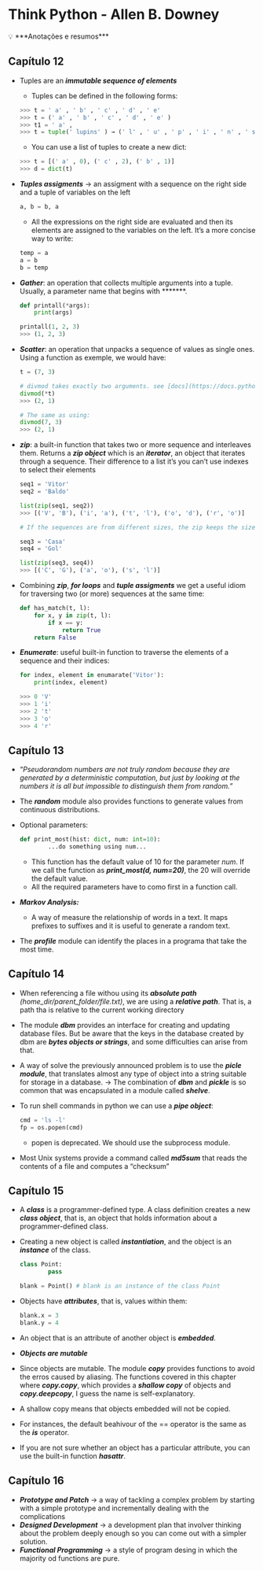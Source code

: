 # Think Python - Allen B. Downey

<aside>
💡 ***Anotações e resumos***

</aside>

## Capítulo 12



- Tuples are an ***immutable sequence of elements***
    - Tuples can be defined in the following forms:
    
    ```python
    >>> t = ' a' , ' b' , ' c' , ' d' , ' e'
    >>> t = (' a' , ' b' , ' c' , ' d' , ' e' )
    >>> t1 = ' a' ,
    >>> t = tuple(' lupins' ) → (' l' , ' u' , ' p' , ' i' , ' n' , ' s' )
    ```
    
    - You can use a list of tuples to create a new dict:
    
    ```python
    >>> t = [(' a' , 0), (' c' , 2), (' b' , 1)] 
    >>> d = dict(t)
    ```
    
- ***Tuples assigments*** → an assigment with a sequence on the right side and a tuple of variables on the left
    
    ```python
    a, b = b, a
    ```
    
    - All the expressions on the right side are evaluated and then its elements are assigned to the variables on the left. It’s a more concise way to write:
    
    ```python
    temp = a
    a = b
    b = temp
    ```
    
- ***Gather***: an operation that collects multiple arguments into a tuple. Usually, a parameter name that begins with *******.
    
    ```python
    def printall(*args):
        print(args)
    
    printall(1, 2, 3)
    >>> (1, 2, 3)
    ```
    
- ***Scatter***: an operation that unpacks a sequence of values as single ones. Using a function as exemple, we would have:
    
    ```python
    t = (7, 3)
    
    # divmod takes exactly two arguments. see [docs](https://docs.python.org/3/library/functions.html#divmod)
    divmod(*t)
    >>> (2, 1)
    
    # The same as using:
    divmod(7, 3)
    >>> (2, 1)
    ```
    
- ***zip***: a built-in function that takes two or more sequence and interleaves them. Returns a ***zip object*** which is an ***iterator***, an object that iterates through a sequence. Their difference to a list it’s you can’t use indexes to select their elements
    
    ```python
    seq1 = 'Vitor'
    seq2 = 'Baldo'
    
    list(zip(seq1, seq2))
    >>> [('V', 'B'), ('i', 'a'), ('t', 'l'), ('o', 'd'), ('r', 'o')]
    
    # If the sequences are from different sizes, the zip keeps the size of the shorter one
    
    seq3 = 'Casa' 
    seq4 = 'Gol'
    
    list(zip(seq3, seq4))
    >>> [('C', 'G'), ('a', 'o'), ('s', 'l')]
    ```
    
- Combining ***zip***, ***for loops*** and ***tuple assigments*** we get a useful idiom for traversing two (or more) sequences at the same time:
    
    ```python
    def has_match(t, l):
    	for x, y in zip(t, l):
    		if x == y:
    			return True
    	return False
    ```
    
- ***Enumerate***: useful built-in function to traverse the elements of a sequence and their indices:
    
    ```python
    for index, element in enumarate('Vitor'):
    	print(index, element)
    
    >>> 0 'V'
    >>> 1 'i'
    >>> 2 't'
    >>> 3 'o'
    >>> 4 'r'
    ```
    

## Capítulo 13


- “*Pseudorandom numbers are not truly random because they are generated by a deterministic computation, but just by looking at the numbers it is all but impossible to distinguish them from random.”*
- The ***random*** module also provides functions to generate values from continuous distributions.
- Optional parameters:
    
    ```python
    def print_most(hist: dict, num: int=10):
    		...do something using num...
    ```
    
    - This function has the default value of 10 for the parameter *num*. If we call the function as ***print_most(d, num=20)***, the 20 will override the default value.
    - All the required parameters have to como first in a function call.
- ***Markov Analysis:***
    - A way of measure the relationship of words in a text. It maps prefixes to suffixes and it is useful to generate a random text.
- The ***profile*** module can identify the places in a programa that take the most time.
    
        

## Capítulo 14



- When referencing a file withou using its ***absolute path** (home_dir/parent_folder/file.txt)*, we are using a ***relative path***. That is, a path tha is relative to the current working directory
- The module ***dbm*** provides an interface for creating and updating database files. But be aware that the keys in the database created by dbm are ***bytes objects or strings***, and some difficulties can arise from that.
- A way of solve the previously announced problem is to use the ***picle module***, that translates almost any type of object into a string suitable for storage in a database. → The combination of ***dbm*** and ***pickle*** is so common that was encapsulated in a module called ***shelve***.
- To run shell commands in python we can use a ***pipe object***:
    
    ```python
    cmd = 'ls -l'
    fp = os.popen(cmd)
    ```
    
    - popen is deprecated. We should use the subprocess module.
- Most Unix systems provide a command called ***md5sum*** that reads the contents of a file and computes a “checksum”

## Capítulo 15



- A ***class*** is a programmer-defined type. A class definition creates a new ***class object***, that is, an object that holds information about a programmer-defined class.
- Creating a new object is called ***instantiation***, and the object is an ***instance*** of the class.
    
    ```python
    class Point:
    		pass
    
    blank = Point() # blank is an instance of the class Point
    ```
    
- Objects have ***attributes***, that is, values within them:
    
    ```python
    blank.x = 3
    blank.y = 4
    ```
    
- An object that is an attribute of another object is ***embedded***.
- ***Objects are mutable***
- Since objects are mutable. The module ***copy*** provides functions to avoid the erros caused by aliasing. The functions covered in this chapter where ***copy.copy***, which provides a ***shallow copy*** of objects and ***copy.deepcopy***, I guess the name is self-explanatory.
- A shallow copy means that objects embedded will not be copied.
- For instances, the default beahivour of the == operator is the same as the ***is*** operator.
- If you are not sure whether an object has a particular attribute, you can use the built-in function ***hasattr***.

## Capítulo 16


- ***Prototype and Patch*** → a way of tackling a complex problem by starting with a simple prototype and incrementally dealing with the complications
- ***Designed Development*** → a development plan that involver thinking about the problem deeply enough so you can come out with a simpler solution.
- ***Functional Programming*** → a style of program desing in which the majority od functions are pure.